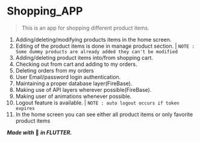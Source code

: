 # Shopping_APP
> This is an app for shopping different product items.

1) Adding/deleting/modifying products items in the home screen.
2) Editing of the product items is done in manage product section. | `NOTE : Some dummy products are already added they can't be modified`  
3) Adding/deleting product items into/from shopping cart.                                                                        
4) Checking out from cart and adding to my orders.  
5) Deleting orders from my orders                                                     
6) User Email/password login authentication.               
7) Maintaining a proper database layer(FireBase).        
8) Making use of API layers wherever possible(FireBase).
9) Making user of animations whenever possible.
10) Logout feature is available. | `NOTE : auto logout occurs if token expires`
11) In the home screen you can see either all product items or only favorite product items

***Made with*** :white_heart: ***in FLUTTER.***

